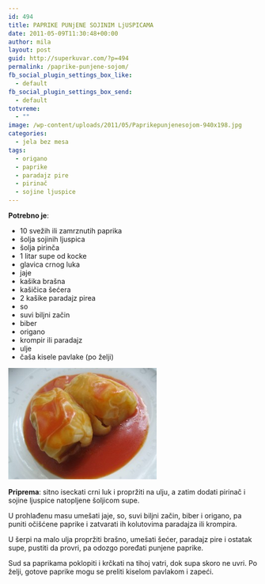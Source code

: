 ```yaml
---
id: 494
title: PAPRIKE PUNjENE SOJINIM LjUSPICAMA
date: 2011-05-09T11:30:48+00:00
author: mila
layout: post
guid: http://superkuvar.com/?p=494
permalink: /paprike-punjene-sojom/
fb_social_plugin_settings_box_like:
  - default
fb_social_plugin_settings_box_send:
  - default
totvreme:
  - ""
image: /wp-content/uploads/2011/05/Paprikepunjenesojom-940x198.jpg
categories:
  - jela bez mesa
tags:
  - origano
  - paprike
  - paradajz pire
  - pirinač
  - sojine ljuspice
---
```

**Potrebno je**:

  * 10 svežih ili zamrznutih paprika
  * šolja sojinih ljuspica
  * šolja pirinča
  * 1 litar supe od kocke
  * glavica crnog luka
  * jaje
  * kašika brašna
  * kašičica šećera
  * 2 kašike paradajz pirea
  * so
  * suvi biljni začin
  * biber
  * origano
  * krompir ili paradajz
  * ulje
  * čaša kisele pavlake (po želji)

<img class="alignnone size-medium wp-image-5333" src="/wp-content/uploads/2011/05/Paprikepunjenesojom-300x225.jpg" alt="Paprikepunjenesojom" width="300" height="225" /> 

**Priprema**: sitno iseckati crni luk i propržiti na ulju, a zatim dodati pirinač i sojine ljuspice natopljene šoljicom supe.

U prohlađenu masu umešati jaje, so, suvi biljni začin, biber i origano, pa puniti očišćene paprike i zatvarati ih kolutovima paradajza ili krompira.

U šerpi na malo ulja propržiti brašno, umešati šećer, paradajz pire i ostatak supe, pustiti da provri, pa odozgo poređati punjene paprike.

Sud sa paprikama poklopiti i krčkati na tihoj vatri, dok supa skoro ne uvri. Po želji, gotove paprike mogu se preliti kiselom pavlakom i zapeći.